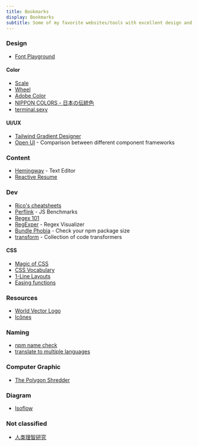 ```yaml
---
title: Bookmarks
display: Bookmarks
subtitle: Some of my favorite websites/tools with excellent design and UX that I highly recommend
---
```


### Design

- [Font Playground](https://play.typedetail.com/)

#### Color

- [Scale](https://hihayk.github.io/scale/)
- [Wheel](https://hihayk.github.io/wheel/)
- [Adobe Color](https://color.adobe.com/)
- [NIPPON COLORS - 日本の伝統色](https://nipponcolors.com/)
- [terminal.sexy](https://terminal.sexy/)

#### UI/UX

- [Tailwind Gradient Designer](https://tailwind-gradient-designer.csspost.com/)
- [Open UI](https://open-ui.org/) - Comparison between different component frameworks

### Content

- [Hemingway](http://www.hemingwayapp.com/) - Text Editor
- [Reactive Resume](https://rxresu.me/)

### Dev

- [Rico's cheatsheets](https://devhints.io/)
- [Perflink](https://perf.link/) - JS Benchmarks
- [Regex 101](https://regex101.com/)
- [RegExper](https://regexper.com/) - Regex Visualizer
- [Bundle Phobia](https://bundlephobia.com/) - Check your npm package size
- [transform](https://transform.tools/) - Collection of code transformers

#### CSS

- [Magic of CSS](https://adamschwartz.co/magic-of-css/)
- [CSS Vocabulary](http://apps.workflower.fi/vocabs/css/en)
- [1-Line Layouts](http://1linelayouts.glitch.me/)
- [Easing functions](https://easings.net/)

### Resources

- [World Vector Logo](https://worldvectorlogo.com/)
- [Icônes](http://icones.js.org/)

### Naming

- [npm name check](https://remarkablemark.org/npm-package-name-checker/)
- [translate to multiple languages](https://smodin.me/translate-one-text-into-multiple-languages)

### Computer Graphic

- [The Polygon Shredder](https://www.clicktorelease.com/code/polygon-shredder/)

### Diagram

- [Isoflow](https://isoflow.io/)

### Not classified

- [人类理智研究](https://virmach.boomtlk.com/btsync/%E5%93%B2%E5%AD%A6%28%E7%94%B5%E5%AD%90%E4%B9%A6%29/%E5%93%B2%E5%AD%A6/%E7%9F%A5%E8%AF%86%E8%AE%BA%E4%B8%8E%E8%AE%A4%E8%AF%86%E8%AE%BA/%E5%A4%A7%E5%8D%AB%C2%B7%E4%BC%91%E8%B0%9F%EF%BC%9A%E4%BA%BA%E7%B1%BB%E7%90%86%E8%A7%A3%E7%A0%94%E7%A9%B6%20%28%E6%89%AB%E6%8F%8F%E7%89%88%29.pdf)
